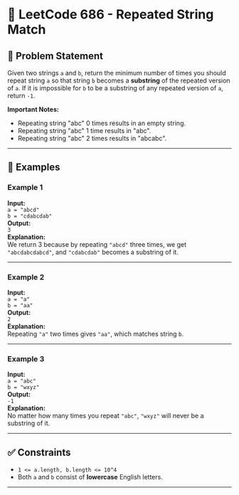 # 🔄 LeetCode 686 - Repeated String Match

## 🧩 Problem Statement

Given two strings `a` and `b`, return the minimum number of times you should repeat string `a` so that string `b` becomes a **substring** of the repeated version of `a`. If it is impossible for `b` to be a substring of any repeated version of `a`, return `-1`.

**Important Notes:**
- Repeating string "abc" 0 times results in an empty string.
- Repeating string "abc" 1 time results in "abc".
- Repeating string "abc" 2 times results in "abcabc".

---

## 🧠 Examples

### Example 1
**Input:**  
`a = "abcd"`  
`b = "cdabcdab"`  
**Output:**  
`3`  
**Explanation:**  
We return 3 because by repeating `"abcd"` three times, we get `"abcdabcdabcd"`, and `"cdabcdab"` becomes a substring of it.

---

### Example 2
**Input:**  
`a = "a"`  
`b = "aa"`  
**Output:**  
`2`  
**Explanation:**  
Repeating `"a"` two times gives `"aa"`, which matches string `b`.

---

### Example 3
**Input:**  
`a = "abc"`  
`b = "wxyz"`  
**Output:**  
`-1`  
**Explanation:**  
No matter how many times you repeat `"abc"`, `"wxyz"` will never be a substring of it.

---

## ✅ Constraints

- `1 <= a.length, b.length <= 10^4`
- Both `a` and `b` consist of **lowercase** English letters.

---
